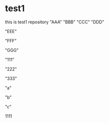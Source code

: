 # test1
this is test1 repository
"AAA" 
"BBB" 
"CCC" 
"DDD"

"EEE"

"FFF"

"GGG"

"111"

"222"

"333"

"a"

"b"

"c"

1111
